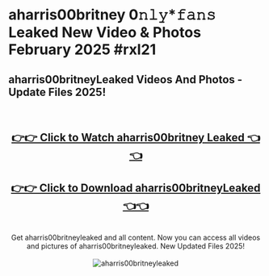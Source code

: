 # aharris00britney 0𝚗𝚕𝚢*𝚏𝚊𝚗𝚜 Leaked New Video & Photos February 2025 #rxl21

<h2>aharris00britneyLeaked Videos And Photos - Update Files 2025!</h2>
<br>
<div align="center">
<h2><a href="https://mediaupload.pro?title=aharris00britney&ref=11F" rel="nofollow">👉👉 Click to Watch aharris00britney Leaked 👈👈</a></h2>
<h2><a href="https://mediaupload.pro?title=aharris00britney&ref=11F" rel="nofollow">👉👉 Click to Download aharris00britneyLeaked 👈👈</a></h2>
<br>
Get aharris00britneyleaked and all content. Now you can access all videos and pictures of aharris00britneyleaked. New Updated Files 2025!
<br>
<br>
<a href="https://mediaupload.pro?title=aharris00britney&ref=11F" rel="nofollow" data-target="animated-image.originalLink"><img src="https://i.ibb.co/Gkj2r4b/banner.png" alt="aharris00britneyleaked" style="max-width: 100%; display: inline-block;" data-target="animated-image.originalImage"></a>
</div>
<br>

